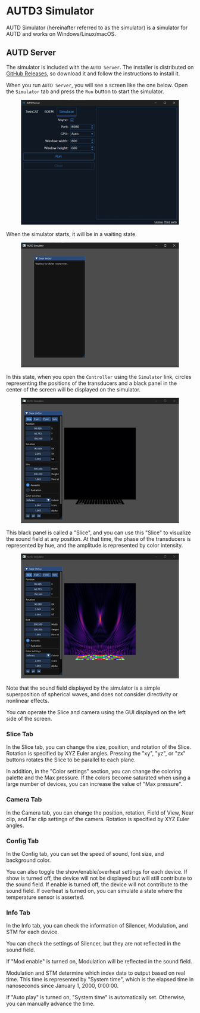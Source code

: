 # AUTD3 Simulator

AUTD Simulator (hereinafter referred to as the simulator) is a simulator for AUTD and works on Windows/Linux/macOS.

## AUTD Server

The simulator is included with the `AUTD Server`.
The installer is distributed on [GitHub Releases](https://github.com/shinolab/autd3-server/releases), so download it and follow the instructions to install it.

When you run `AUTD Server`, you will see a screen like the one below. Open the `Simulator` tab and press the `Run` button to start the simulator.

<figure>
  <img src="../../fig/Users_Manual/autdserver_simulator.jpg"/>
</figure>

When the simulator starts, it will be in a waiting state.

<figure>
  <img src="../../fig/sim_waiting.jpg"/>
</figure>

In this state, when you open the `Controller` using the `Simulator` link, circles representing the positions of the transducers and a black panel in the center of the screen will be displayed on the simulator.

<figure>
  <img src="../../fig/sim_init.jpg"/>
</figure>

This black panel is called a "Slice", and you can use this "Slice" to visualize the sound field at any position.
At that time, the phase of the transducers is represented by hue, and the amplitude is represented by color intensity.

<figure>
  <img src="../../fig/sim_focus.jpg"/>
</figure>

Note that the sound field displayed by the simulator is a simple superposition of spherical waves, and does not consider directivity or nonlinear effects.

You can operate the Slice and camera using the GUI displayed on the left side of the screen.

### Slice Tab

In the Slice tab, you can change the size, position, and rotation of the Slice.
Rotation is specified by XYZ Euler angles.
Pressing the "xy", "yz", or "zx" buttons rotates the Slice to be parallel to each plane.

In addition, in the "Color settings" section, you can change the coloring palette and the Max pressure.
If the colors become saturated when using a large number of devices, you can increase the value of "Max pressure".

### Camera Tab

In the Camera tab, you can change the position, rotation, Field of View, Near clip, and Far clip settings of the camera.
Rotation is specified by XYZ Euler angles.

### Config Tab

In the Config tab, you can set the speed of sound, font size, and background color.

You can also toggle the show/enable/overheat settings for each device.
If show is turned off, the device will not be displayed but will still contribute to the sound field.
If enable is turned off, the device will not contribute to the sound field.
If overheat is turned on, you can simulate a state where the temperature sensor is asserted.

### Info Tab

In the Info tab, you can check the information of Silencer, Modulation, and STM for each device.

You can check the settings of Silencer, but they are not reflected in the sound field.

If "Mod enable" is turned on, Modulation will be reflected in the sound field.

Modulation and STM determine which index data to output based on real time.
This time is represented by "System time", which is the elapsed time in nanoseconds since January 1, 2000, 0:00:00.

If "Auto play" is turned on, "System time" is automatically set.
Otherwise, you can manually advance the time.
